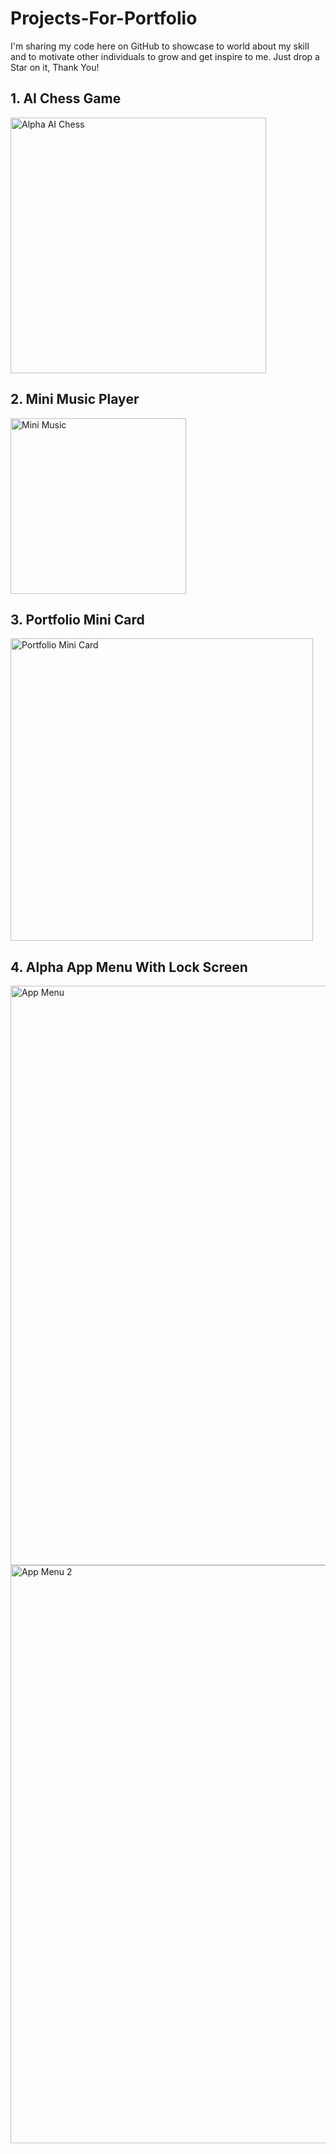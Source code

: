 # Projects-For-Portfolio
I'm sharing my code here on GitHub to showcase to world about my skill and  to motivate other individuals to grow and get inspire to me. Just drop a Star on it, Thank You!

## 1. AI Chess Game
<img width="409" alt="Alpha AI Chess" src="https://user-images.githubusercontent.com/114320334/228372611-0417e854-169f-4551-ab03-6384e48a1a95.PNG">

## 2. Mini Music Player
<img width="281" alt="Mini Music" src="https://user-images.githubusercontent.com/114320334/228372719-87da0710-6441-4e70-b620-9557b0012d85.PNG">

## 3. Portfolio Mini Card
<img width="484" alt="Portfolio Mini Card" src="https://user-images.githubusercontent.com/114320334/228659919-fdbf5732-e798-44ae-9714-a511395bd6cc.PNG">

## 4. Alpha App Menu With Lock Screen
<img width="927" alt="App Menu " src="https://user-images.githubusercontent.com/114320334/229084968-6aa45d5a-08d8-4e14-93cf-cf33d1e46cea.PNG">
<img width="925" alt="App Menu 2" src="https://user-images.githubusercontent.com/114320334/229085029-fce22aac-feac-4707-9dd5-ff3e5ef73c15.PNG">
